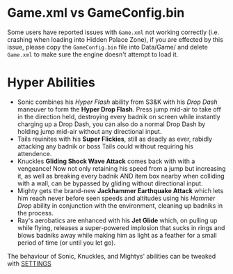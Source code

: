 # Game.xml vs GameConfig.bin
Some users have reported issues with `Game.xml` not working correctly (i.e. crashing when loading into Hidden Palace Zone),
if you are effected by this issue, please copy the `GameConfig.bin` file into Data/Game/ and delete `Game.xml`
to make sure the engine doesn't attempt to load it.

# Hyper Abilities
- Sonic combines his *Hyper Flash* ability from S3&K with his *Drop Dash* maneuver to form the
**Hyper Drop Flash**.  Press jump mid-air to take off in the direction held, destroying every badnik
on screen while instantly charging up a Drop Dash, you can also do a normal Drop Dash by holding jump
mid-air without any directional input.
- Tails reuinites with his **Super Flickies**, still as deadly as ever, rabidly attacking any badnik or boss
Tails could without requiring his attendence.
- Knuckles **Gliding Shock Wave Attack** comes back with with a vengeance!  Now not only retaining
his speed from a jump but increasing it, as well as breaking every badnik AND item box nearby when
colliding with a wall, can be bypassed by gliding without directional input.
- Mighty gets the brand-new **Jackhammer Earthquake Attack** which lets him reach never before seen
speeds and altitudes using his *Hammer Drop* ability in conjunction with the environment, cleaning up
badniks in the process.
- Ray's aerobatics are enhanced with his **Jet Glide** which, on pulling up while flying, releases a
super-powered implosion that sucks in rings and blows badniks away while making him as light as
a feather for a small period of time (or until you let go).

The behaviour of Sonic, Knuckles, and Mightys' abilities can be tweaked with [SETTINGS](SETTINGS.md)
